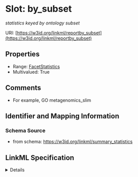 # Slot: by_subset
_statistics keyed by ontology subset_


URI: [https://w3id.org/linkml/reportby_subset](https://w3id.org/linkml/reportby_subset)



<!-- no inheritance hierarchy -->




## Properties

* Range: [FacetStatistics](FacetStatistics.md)
* Multivalued: True







## Comments

* For example, GO metagenomics_slim

## Identifier and Mapping Information







### Schema Source


* from schema: https://w3id.org/linkml/summary_statistics




## LinkML Specification

<details>
```yaml
name: by_subset
description: statistics keyed by ontology subset
comments:
- For example, GO metagenomics_slim
from_schema: https://w3id.org/linkml/summary_statistics
rank: 1000
multivalued: true
alias: by_subset
domain_of:
- GlobalStatistics
range: FacetStatistics
inlined: true

```
</details>